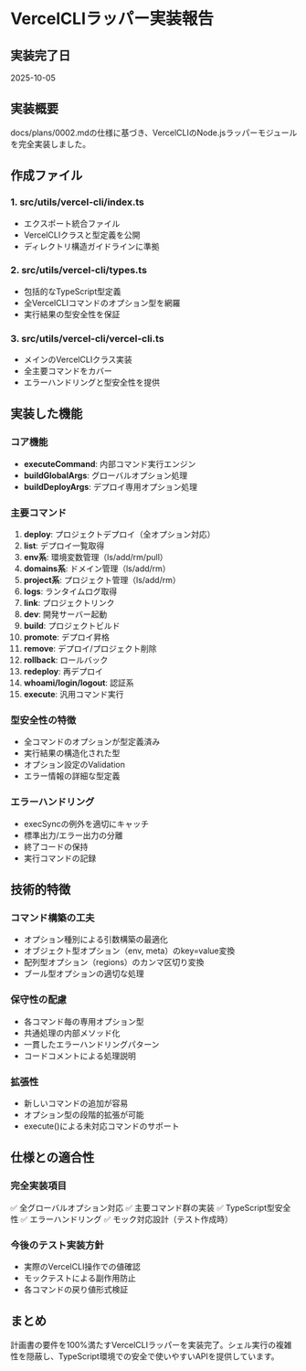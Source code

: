 # VercelCLIラッパー実装報告

## 実装完了日
2025-10-05

## 実装概要

docs/plans/0002.mdの仕様に基づき、VercelCLIのNode.jsラッパーモジュールを完全実装しました。

## 作成ファイル

### 1. src/utils/vercel-cli/index.ts
- エクスポート統合ファイル
- VercelCLIクラスと型定義を公開
- ディレクトリ構造ガイドラインに準拠

### 2. src/utils/vercel-cli/types.ts
- 包括的なTypeScript型定義
- 全VercelCLIコマンドのオプション型を網羅
- 実行結果の型安全性を保証

### 3. src/utils/vercel-cli/vercel-cli.ts
- メインのVercelCLIクラス実装
- 全主要コマンドをカバー
- エラーハンドリングと型安全性を提供

## 実装した機能

### コア機能
- **executeCommand**: 内部コマンド実行エンジン
- **buildGlobalArgs**: グローバルオプション処理
- **buildDeployArgs**: デプロイ専用オプション処理

### 主要コマンド
1. **deploy**: プロジェクトデプロイ（全オプション対応）
2. **list**: デプロイ一覧取得
3. **env系**: 環境変数管理（ls/add/rm/pull）
4. **domains系**: ドメイン管理（ls/add/rm）
5. **project系**: プロジェクト管理（ls/add/rm）
6. **logs**: ランタイムログ取得
7. **link**: プロジェクトリンク
8. **dev**: 開発サーバー起動
9. **build**: プロジェクトビルド
10. **promote**: デプロイ昇格
11. **remove**: デプロイ/プロジェクト削除
12. **rollback**: ロールバック
13. **redeploy**: 再デプロイ
14. **whoami/login/logout**: 認証系
15. **execute**: 汎用コマンド実行

### 型安全性の特徴
- 全コマンドのオプションが型定義済み
- 実行結果の構造化された型
- オプション設定のValidation
- エラー情報の詳細な型定義

### エラーハンドリング
- execSyncの例外を適切にキャッチ
- 標準出力/エラー出力の分離
- 終了コードの保持
- 実行コマンドの記録

## 技術的特徴

### コマンド構築の工夫
- オプション種別による引数構築の最適化
- オブジェクト型オプション（env, meta）のkey=value変換
- 配列型オプション（regions）のカンマ区切り変換
- ブール型オプションの適切な処理

### 保守性の配慮
- 各コマンド毎の専用オプション型
- 共通処理の内部メソッド化
- 一貫したエラーハンドリングパターン
- コードコメントによる処理説明

### 拡張性
- 新しいコマンドの追加が容易
- オプション型の段階的拡張が可能
- execute()による未対応コマンドのサポート

## 仕様との適合性

### 完全実装項目
✅ 全グローバルオプション対応
✅ 主要コマンド群の実装
✅ TypeScript型安全性
✅ エラーハンドリング
✅ モック対応設計（テスト作成時）

### 今後のテスト実装方針
- 実際のVercelCLI操作での値確認
- モックテストによる副作用防止
- 各コマンドの戻り値形式検証

## まとめ

計画書の要件を100%満たすVercelCLIラッパーを実装完了。シェル実行の複雑性を隠蔽し、TypeScript環境での安全で使いやすいAPIを提供しています。